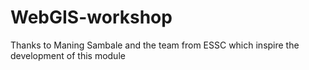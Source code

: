 WebGIS-workshop
===============

Thanks to Maning Sambale and the team from ESSC which inspire the development of this module
